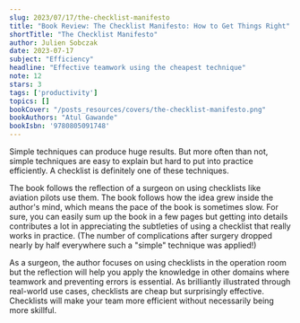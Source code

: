 ```yaml
---
slug: 2023/07/17/the-checklist-manifesto
title: "Book Review: The Checklist Manifesto: How to Get Things Right"
shortTitle: "The Checklist Manifesto"
author: Julien Sobczak
date: 2023-07-17
subject: "Efficiency"
headline: "Effective teamwork using the cheapest technique"
note: 12
stars: 3
tags: ['productivity']
topics: []
bookCover: "/posts_resources/covers/the-checklist-manifesto.png"
bookAuthors: "Atul Gawande"
bookIsbn: '9780805091748'
---
```


Simple techniques can produce huge results. But more often than not, simple techniques are easy to explain but hard to put into practice efficiently. A checklist is definitely one of these techniques.

The book follows the reflection of a surgeon on using checklists like aviation pilots use them. The book follows how the idea grew inside the author's mind, which means the pace of the book is sometimes slow. For sure, you can easily sum up the book in a few pages but getting into details contributes a lot in appreciating the subtleties of using a checklist that really works in practice. (The number of complications after surgery dropped nearly by half everywhere such a "simple" technique was applied!)

As a surgeon, the author focuses on using checklists in the operation room but the reflection will help you apply the knowledge in other domains where teamwork and preventing errors is essential. As brilliantly illustrated through real-world use cases, checklists are cheap but surprisingly effective. Checklists will make your team more efficient without necessarily being more skillful.
    